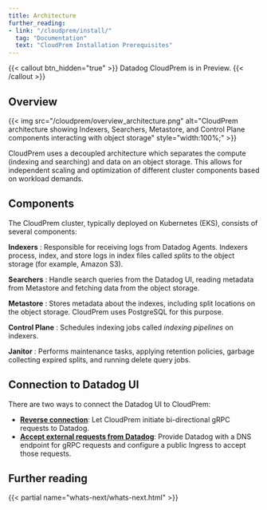 ```yaml
---
title: Architecture
further_reading:
- link: "/cloudprem/install/"
  tag: "Documentation"
  text: "CloudPrem Installation Prerequisites"
---
```


{{< callout btn_hidden="true" >}}
  Datadog CloudPrem is in Preview.
{{< /callout >}}

## Overview

{{< img src="/cloudprem/overview_architecture.png" alt="CloudPrem architecture showing Indexers, Searchers, Metastore, and Control Plane components interacting with object storage" style="width:100%;" >}}

CloudPrem uses a decoupled architecture which separates the compute (indexing and searching) and data on an object storage. This allows for independent scaling and optimization of different cluster components based on workload demands.

## Components

The CloudPrem cluster, typically deployed on Kubernetes (EKS), consists of several components:

**Indexers**
: Responsible for receiving logs from Datadog Agents. Indexers process, index, and store logs in index files called _splits_ to the object storage (for example, Amazon S3).

**Searchers**
: Handle search queries from the Datadog UI, reading metadata from Metastore and fetching data from the object storage.

**Metastore**
: Stores metadata about the indexes, including split locations on the object storage. CloudPrem uses PostgreSQL for this purpose.

**Control Plane**
: Schedules indexing jobs called _indexing pipelines_ on indexers.

**Janitor**
: Performs maintenance tasks, applying retention policies, garbage collecting expired splits, and running delete query jobs.


## Connection to Datadog UI

There are two ways to connect the Datadog UI to CloudPrem:
- [**Reverse connection**][1]: Let CloudPrem initiate bi-directional gRPC requests to Datadog.
- [**Accept external requests from Datadog**][2]: Provide Datadog with a DNS endpoint for gRPC requests and configure a public Ingress to accept those requests.


## Further reading

{{< partial name="whats-next/whats-next.html" >}}

[1]: /cloudprem/configure/reverse_connection/
[2]: /cloudprem/configure/ingress/
